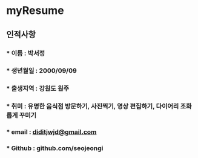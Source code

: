 # myResume

## 인적사항
### * 이름 : 박서정
### * 생년월일 : 2000/09/09
### * 출생지역 : 강원도 원주
### * 취미 : 유명한 음식점 방문하기, 사진찍기, 영상 편집하기, 다이어리 조화롭게 꾸미기
### * email : diditjwjd@gmail.com
### * Github : github.com/seojeongi

